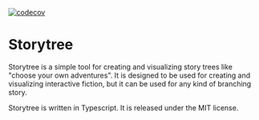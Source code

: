 [![codecov](https://codecov.io/gh/mooeypoo/storytree/graph/badge.svg?token=9SX6TU8QSW)](https://codecov.io/gh/mooeypoo/storytree)

Storytree
=========

Storytree is a simple tool for creating and visualizing story trees like "choose your own adventures". It is designed to be used for creating and visualizing interactive fiction, but it can be used for any kind of branching story.

Storytree is written in Typescript. It is released under the MIT license.

